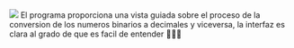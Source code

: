   <img src="https://img.shields.io/badge/HTML5-E34F26?style=for-the-badge&logo=html5&logoColor=white" />
El programa proporciona una vista guiada 
sobre el proceso de la conversion de los numeros binarios
a decimales y viceversa, la interfaz es clara
al grado de que es facil de entender 💆🏽‍♂️
